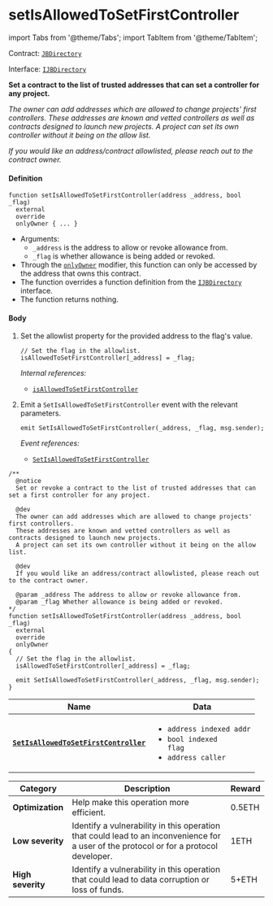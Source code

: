 # setIsAllowedToSetFirstController

import Tabs from '@theme/Tabs';
import TabItem from '@theme/TabItem';

Contract: [`JBDirectory`](/api/contracts/jbdirectory/README.md)​‌

Interface: [`IJBDirectory`](/api/interfaces/ijbdirectory.md)

<Tabs>
<TabItem value="Step by step" label="Step by step">

**Set a contract to the list of trusted addresses that can set a controller for any project.**

_The owner can add addresses which are allowed to change projects' first controllers._ 
_These addresses are known and vetted controllers as well as contracts designed to launch new projects._ _A project can set its own controller without it being on the allow list._

_If you would like an address/contract allowlisted, please reach out to the contract owner._

#### Definition

```
function setIsAllowedToSetFirstController(address _address, bool _flag)
  external
  override
  onlyOwner { ... }
```

* Arguments:
  * `_address` is the address to allow or revoke allowance from.
  * `_flag` is whether allowance is being added or revoked.
* Through the [`onlyOwner`](https://docs.openzeppelin.com/contracts/4.x/api/access#Ownable-onlyOwner--) modifier, this function can only be accessed by the address that owns this contract.
* The function overrides a function definition from the [`IJBDirectory`](/api/interfaces/ijbdirectory.md) interface.
* The function returns nothing.

#### Body

1.  Set the allowlist property for the provided address to the flag's value.

    ```
    // Set the flag in the allowlist.
    isAllowedToSetFirstController[_address] = _flag;
    ```

    _Internal references:_

    * [`isAllowedToSetFirstController`](/api/contracts/jbdirectory/properties/isallowedtosetfirstcontroller.md)
2.  Emit a `SetIsAllowedToSetFirstController` event with the relevant parameters.

    ```
    emit SetIsAllowedToSetFirstController(_address, _flag, msg.sender);
    ```

    _Event references:_

    * [`SetIsAllowedToSetFirstController`](/api/contracts/jbdirectory/events/setisallowedtosetfirstcontroller.md)

</TabItem>

<TabItem value="Code" label="Code">

```
/** 
  @notice	
  Set or revoke a contract to the list of trusted addresses that can set a first controller for any project.	

  @dev
  The owner can add addresses which are allowed to change projects' first controllers. 
  These addresses are known and vetted controllers as well as contracts designed to launch new projects. 
  A project can set its own controller without it being on the allow list.

  @dev
  If you would like an address/contract allowlisted, please reach out to the contract owner.

  @param _address The address to allow or revoke allowance from.
  @param _flag Whether allowance is being added or revoked.
*/
function setIsAllowedToSetFirstController(address _address, bool _flag)
  external
  override
  onlyOwner
{
  // Set the flag in the allowlist.
  isAllowedToSetFirstController[_address] = _flag;

  emit SetIsAllowedToSetFirstController(_address, _flag, msg.sender);
}
```

</TabItem>

<TabItem value="Events" label="Events">

| Name                                                                          | Data                                                                                          |
| ----------------------------------------------------------------------------- | --------------------------------------------------------------------------------------------- |
| [**`SetIsAllowedToSetFirstController`**](/api/contracts/jbdirectory/events/setisallowedtosetfirstcontroller.md) | <ul><li><code>address indexed addr</code></li><li><code>bool indexed flag</code></li><li><code>address caller</code></li></ul> |

</TabItem>

<TabItem value="Bug bounty" label="Bug bounty">

| Category          | Description                                                                                                                            | Reward |
| ----------------- | -------------------------------------------------------------------------------------------------------------------------------------- | ------ |
| **Optimization**  | Help make this operation more efficient.                                                                                               | 0.5ETH |
| **Low severity**  | Identify a vulnerability in this operation that could lead to an inconvenience for a user of the protocol or for a protocol developer. | 1ETH   |
| **High severity** | Identify a vulnerability in this operation that could lead to data corruption or loss of funds.                                        | 5+ETH  |

</TabItem>
</Tabs>
